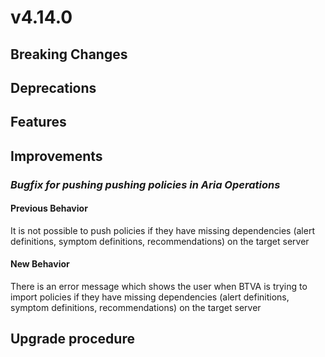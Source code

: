 # v4.14.0

## Breaking Changes


## Deprecations



## Features


## Improvements

### *Bugfix for pushing pushing policies in Aria Operations*
#### Previous Behavior
It is not possible to push policies if they have missing dependencies (alert definitions, symptom definitions, recommendations) on the target server
#### New Behavior
There is an error message which shows the user when BTVA is trying to import policies if they have missing dependencies (alert definitions, symptom definitions, recommendations) on the target server

## Upgrade procedure

